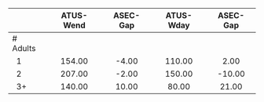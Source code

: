 
|                      |    ATUS-Wend |     ASEC-Gap |    ATUS-Wday |     ASEC-Gap |
| -------------------- | :----------: | :----------: | :----------: | :----------: |
| # Adults             |              |              |              |              |
| &nbsp;&nbsp;1        |       154.00 |        -4.00 |       110.00 |         2.00 |
| &nbsp;&nbsp;2        |       207.00 |        -2.00 |       150.00 |       -10.00 |
| &nbsp;&nbsp;3+       |       140.00 |        10.00 |        80.00 |        21.00 |

